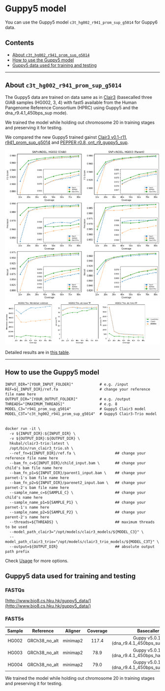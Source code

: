 # Guppy5 model

You can use the Guppy5 model `c3t_hg002_r941_prom_sup_g5014` for Guppy6 data.


## Contents

* [About `c3t_hg002_r941_prom_sup_g5014`](#c3t-hg002-r941-prom-sup-g5014)
* [How to use the Guppy5 model](#how-to-use-the-guppy5-model)
* [Guppy5 data used for training and testing](#guppy5-data-used-for-training-and-testing)

---

## About `c3t_hg002_r941_prom_sup_g5014`

The Guppy5 data are trained on data same as in [Clair3](https://github.com/HKU-BAL/Clair3/blob/main/docs/guppy5_20220113.md) (basecalled three GIAB samples (HG002, 3, 4) with fast5 available from the Human Pangenome Reference Consortium (HPRC) using Guppy5 and the dna_r9.4.1_450bps_sup mode).

We trained the model while holding out chromosome 20 in training stages and preserving it for testing.

We compared the new Guppy5 trained gainst [Clair3 v0.1-r11, r941_prom_sup_g5014](https://github.com/HKU-BAL/Clair3) and [PEPPER r0.8, ont_r9_guppy5_sup](https://github.com/kishwarshafin/pepper). 

<!-- ![](../images/clair3-trio_Guppy5_snp_indel_f1_score.png) -->
<img src="../images/clair3-trio_Guppy5_snp_indel_f1_score.png" width = "600" alt="Clair3-Trio overall results">

<!-- ![](../images/clair3-trio_Guppy5_MCV.png) -->
<img src="../images/clair3-trio_Guppy5_MCV.png" width = "800" alt="Clair3-Trio overall results">

Detailed results are in [this table](./guppy5_table.md).

---

## How to use the Guppy5 model

```
INPUT_DIR="[YOUR_INPUT_FOLDER]"            # e.g. /input
REF=${_INPUT_DIR}/ref.fa                   # change your reference file name here
OUTPUT_DIR="[YOUR_OUTPUT_FOLDER]"          # e.g. /output
THREADS="[MAXIMUM_THREADS]"                # e.g. 8
MODEL_C3="r941_prom_sup_g5014"         	   # Guppy5 Clair3 model
MODEL_C3T="c3t_hg002_r941_prom_sup_g5014"  # Guppy5 Clair3-Trio model


docker run -it \
  -v ${INPUT_DIR}:${INPUT_DIR} \
  -v ${OUTPUT_DIR}:${OUTPUT_DIR} \
  hkubal/clair3-trio:latest \
  /opt/bin/run_clair3_trio.sh \
  --ref_fn=${INPUT_DIR}/ref.fa \                  ## change your reference file name here
  --bam_fn_c=${INPUT_DIR}/child_input.bam \       ## change your child's bam file name here 
  --bam_fn_p1=${INPUT_DIR}/parent1_input.bam \    ## change your parnet-1's bam file name here     
  --bam_fn_p2=${INPUT_DIR}/parenet2_input.bam \   ## change your parnet-2's bam file name here   
  --sample_name_c=${SAMPLE_C} \                   ## change your child's name here
  --sample_name_p1=${SAMPLE_P1} \                 ## change your parnet-1's name here
  --sample_name_p2=${SAMPLE_P2} \                 ## change your parent-2's name here
  --threads=${THREADS} \                          ## maximum threads to be used
  --model_path_clair3="/opt/models/clair3_models/${MODEL_C3}" \
  --model_path_clair3_trio="/opt/models/clair3_trio_models/${MODEL_C3T}" \
  --output=${OUTPUT_DIR}                          ## absolute output path prefix 
```

Check [Usage](https://github.com/HKU-BAL/Clair3-Trio#Usage) for more options.



## Guppy5 data used for training and testing

### FASTQs
[http://www.bio8.cs.hku.hk/guppy5_data/](http://www.bio8.cs.hku.hk/guppy5_data/)

### FAST5s
| Sample |   Reference   | Aligner  | Coverage |                   Basecaller                   |                              link                             |
| :----: | :-----------: | :------: | :------: | :--------------------------------------------: | :----------------------------------------------------------: |
| HG002  | GRCh38_no_alt | minimap2 |  117.4   | Guppy v5.0.14 (dna_r9.4.1_450bps_sup_prom.cfg) | [link](https://s3-us-west-2.amazonaws.com/human-pangenomics/index.html?prefix=NHGRI_UCSC_panel/HG002/nanopore/) |
| HG003  | GRCh38_no_alt | minimap2 |   78.9   | Guppy v5.0.14 (dna_r9.4.1_450bps_hac_prom.cfg) | [link](https://s3-us-west-2.amazonaws.com/human-pangenomics/index.html?prefix=NHGRI_UCSC_panel/HG003/nanopore/) |
| HG004  | GRCh38_no_alt | minimap2 |   79.0   | Guppy v5.0.14 (dna_r9.4.1_450bps_sup_prom.cfg) | [link](https://s3-us-west-2.amazonaws.com/human-pangenomics/index.html?prefix=NHGRI_UCSC_panel/HG004/nanopore/) |

We trained the model while holding out chromosome 20 in training stages and preserving it for testing.

